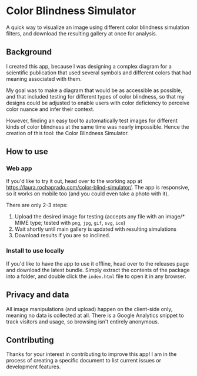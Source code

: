 # Color Blindness Simulator

A quick way to visualize an image using different color blindness simulation filters, and download the resulting gallery at once for analysis.

## Background

I created this app, because I was designing a complex diagram for a scientific publication that used several symbols and different colors that had meaning associated with them.

My goal was to make a diagram that would be as accessible as possible, and that included testing for different types of color blindness, so that my designs could be adjusted to enable users with color deficiency to perceive color nuance and infer their context.

However, finding an easy tool to automatically test images for different kinds of color blindness at the same time was nearly impossible. Hence the creation of this tool: the Color Blindness Simulator.

## How to use

### Web app

If you'd like to try it out, head over to the working app at https://laura.rochaprado.com/color-blind-simulator/. The app is responsive, so it works on mobile too (and you could even take a photo with it).

There are only 2-3 steps:

1. Upload the desired image for testing (accepts any file with an image/\* MIME type; tested with `png`, `jpg`, `gif`, `svg`, `ico`)
2. Wait shortly until main gallery is updated with resulting simulations
3. Download results if you are so inclined.

### Install to use locally

If you'd like to have the app to use it offline, head over to the releases page and download the latest bundle. Simply extract the contents of the package into a folder, and double click the `index.html` file to open it in any browser.

## Privacy and data

All image manipulations (and upload) happen on the client-side only, meaning no data is collected at all. There is a Google Analytics snippet to track visitors and usage, so browsing isn't entirely anonymous.

## Contributing

Thanks for your interest in contributing to improve this app! I am in the process of creating a specific document to list current issues or development features.
